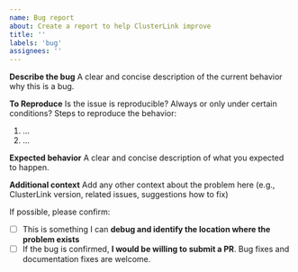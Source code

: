 ```yaml
---
name: Bug report
about: Create a report to help ClusterLink improve
title: ''
labels: 'bug'
assignees: ''
---
```


**Describe the bug**
A clear and concise description of the current behavior why this is a bug.

**To Reproduce**
Is the issue is reproducible? Always or only under certain conditions?
Steps to reproduce the behavior:

1. ...
2. ...

**Expected behavior**
A clear and concise description of what you expected to happen.

**Additional context**
Add any other context about the problem here (e.g., ClusterLink version, related issues, suggestions how to fix)

If possible, please confirm:

- [ ] This is something I can **debug and identify the location where the problem exists**
- [ ] If the bug is confirmed, **I would be willing to submit a PR**. Bug fixes and documentation fixes are welcome.
